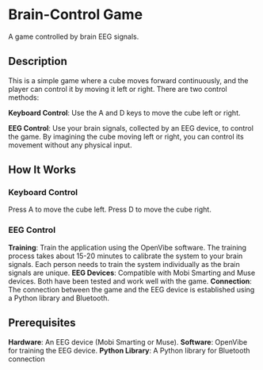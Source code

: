 # Brain-Control Game
A game controlled by brain EEG signals.

## Description
This is a simple game where a cube moves forward continuously, and the player can control it by moving it left or right. There are two control methods:

**Keyboard Control**: Use the A and D keys to move the cube left or right.

**EEG Control**: Use your brain signals, collected by an EEG device, to control the game. By imagining the cube moving left or right, you can control its movement without any physical input.

## How It Works
### Keyboard Control
Press A to move the cube left.
Press D to move the cube right.
### EEG Control
**Training**:
Train the application using the OpenVibe software. The training process takes about 15-20 minutes to calibrate the system to your brain signals. Each person needs to train the system individually as the brain signals are unique.
**EEG Devices**:
Compatible with Mobi Smarting and Muse devices. Both have been tested and work well with the game.
**Connection**:
The connection between the game and the EEG device is established using a Python library and Bluetooth.
## Prerequisites
**Hardware**: An EEG device (Mobi Smarting or Muse).
**Software**: OpenVibe for training the EEG device.
**Python Library**: A Python library for Bluetooth connection

